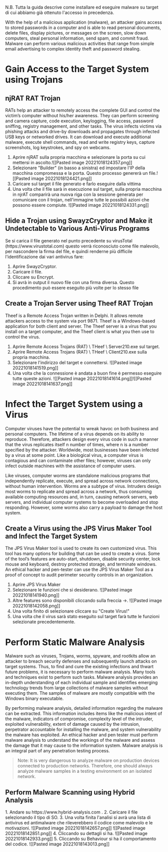 N.B. Tutta la guida descrive come installare ed eseguire malware su target di cui abbiamo già ottenuto l'accesso in precedenza.

With the help of a malicious application (malware), an attacker gains access to stored passwords in a computer and is able to read personal documents, delete files, display pictures, or messages on the screen, slow down computers, steal personal information, send spam, and commit fraud. Malware can perform various malicious activities that range from simple email advertising to complex identity theft and password stealing.

<h1>Gain Access to the Target System using Trojans</h1>
<h2>njRAT RAT Trojan</h2>
RATs help an attacker to remotely access the complete GUI and control the victim’s computer without his/her awareness. They can perform screening and camera capture, code execution, keylogging, file access, password sniffing, registry management, and other tasks. The virus infects victims via phishing attacks and drive-by downloads and propagates through infected USB keys or networked drives. It can download and execute additional malware, execute shell commands, read and write registry keys, capture screenshots, log keystrokes, and spy on webcams.


1. Aprire njRAT sulla propria macchina e selezionare la porta su cui mettersi in ascolto.![[Pasted image 20221018124357.png]]
2. Selezionare "Builder" (in basso a sinistra) ed impostare l'IP della macchina compromessa e la porta. Questo processo genererà un file.![[Pasted image 20221018124421.png]]
3. Caricare sul target il file generato e farlo eseguire dalla vittima
4. Una volta che il file sarà in esecuzione sul target, sulla propria macchina in njrAT comparirà una nuova riga con la sessione generata per comunicare con il trojan, nell'immagine tutte le possibili azioni che possono essere compiute. ![[Pasted image 20221018124331.png]]


<h2>Hide a Trojan using SwayzCryptor and Make it Undetectable to Various Anti-Virus Programs</h2>
Se si carica il file generato nel punto precedente su virusTotal (https://www.virustotal.com) questo verrà riconosciuto come file malevolo, per nascondere la firma del file, e quindi renderne più difficile l'identificazione dai vari antivirus fare:

1. Aprire SwayzCryptor.
2. Caricare il file.
3. Cliccare su Encrypt.
4. Si avrà in output il nuovo file con una firma diversa.
Questo procedimento può essere eseguito più volte per lo stesso file

<h2>Create a Trojan Server using Theef RAT Trojan</h2>
Theef is a Remote Access Trojan written in Delphi. It allows remote attackers access to the system via port 9871. Theef is a Windows-based application for both client and server. The Theef server is a virus that you install on a target computer, and the Theef client is what you then use to control the virus.

1. Aprire Remote Access Trojans (RAT) \  THeef \ Server210.exe sul target.
2. Aprire Remote Access Trojans (RAT) \  THeef \ Client210.exe sulla propria macchina.
3. Selezionare l'indirizzo del target e connettersi. ![[Pasted image 20221018141519.png]]
4. Una volta che la connessione è andata a buon fine è permesso eseguire tutte queste azioni. ![[Pasted image 20221018141614.png]]![[Pasted image 20221018141637.png]]

<h1>Infect the Target System using a Virus</h1>

Computer viruses have the potential to wreak havoc on both business and personal computers. The lifetime of a virus depends on its ability to reproduce. Therefore, attackers design every virus code in such a manner that the virus replicates itself n number of times, where n is a number specified by the attacker. Worldwide, most businesses have been infected by a virus at some point. Like a biological virus, a computer virus is contagious and can contaminate other files; however, viruses can only infect outside machines with the assistance of computer users.

Like viruses, computer worms are standalone malicious programs that independently replicate, execute, and spread across network connections, without human intervention. Worms are a subtype of virus. Intruders design most worms to replicate and spread across a network, thus consuming available computing resources and, in turn, causing network servers, web servers, and individual computer systems to become overloaded and stop responding. However, some worms also carry a payload to damage the host system.

<h2>Create a Virus using the JPS Virus Maker Tool and Infect the Target System</h2>
The JPS Virus Maker tool is used to create its own customized virus. This tool has many options for building that can be used to create a virus. Some of the tool’s features are auto-start, shutdown, disable security center, lock mouse and keyboard, destroy protected storage, and terminate windows. An ethical hacker and pen-tester can use the JPS Virus Maker Tool as a proof of concept to audit perimeter security controls in an organization.

1. Aprire JPS Virus Maker
2. Selezionare le funzioni che si desiderano. ![[Pasted image 20221018141940.png]]
3. Altre features sono disponibili cliccando sulla freccia ->. ![[Pasted image 20221018142058.png]]
4. Una volta finito di selezionare cliccare su "Create Virus!"
5. Una volta che il virus sarà stato eseguito sul target farà tutte le funzioni selezionate precedentemente.

<h1>Perform Static Malware Analysis</h1>
Malware such as viruses, Trojans, worms, spyware, and rootkits allow an attacker to breach security defenses and subsequently launch attacks on target systems. Thus, to find and cure the existing infections and thwart future problems, it is necessary to perform malware analysis. Many tools and techniques exist to perform such tasks. Malware analysis provides an in-depth understanding of each individual sample and identifies emerging technology trends from large collections of malware samples without executing them. The samples of malware are mostly compatible with the Windows binary executable.

By performing malware analysis, detailed information regarding the malware can be extracted. This information includes items like the malicious intent of the malware, indicators of compromise, complexity level of the intruder, exploited vulnerability, extent of damage caused by the intrusion, perpetrator accountable for installing the malware, and system vulnerability the malware has exploited. An ethical hacker and pen tester must perform malware analysis to understand the workings of the malware and assess the damage that it may cause to the information system. Malware analysis is an integral part of any penetration testing process.

> Note: It is very dangerous to analyze malware on production devices connected to production networks. Therefore, one should always analyze malware samples in a testing environment on an isolated network.

<h2>Perform Malware Scanning using Hybrid Analysis</h2>
1. Andare su https://www.hybrid-analysis.com .
2. Caricare il file selezionando il tipo di SO.
3. Una volta finita l'analisi si avrà una lista di antivirus ed antimalware che rileverebbero il codice come malevolo e le motivazioni.  ![[Pasted image 20221018142657.png]] ![[Pasted image 20221018142851.png]] 
4. Cliccando su dettagli si ha.  ![[Pasted image 20221018142933.png]]
5. Cliccando su Behaviour si ha il comportamento del codice. ![[Pasted image 20221018143013.png]]
